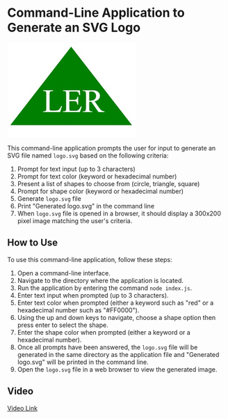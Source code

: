 # Command-Line Application to Generate an SVG Logo
![logo-screenshot](./images/logo-screenshot.jpg)

This command-line application prompts the user for input to generate an SVG file named `logo.svg` based on the following criteria:

1. Prompt for text input (up to 3 characters)
2. Prompt for text color (keyword or hexadecimal number)
3. Present a list of shapes to choose from (circle, triangle, square)
4. Prompt for shape color (keyword or hexadecimal number)
5. Generate `logo.svg` file
6. Print "Generated logo.svg" in the command line
7. When `logo.svg` file is opened in a browser, it should display a 300x200 pixel image matching the user's criteria.

## How to Use

To use this command-line application, follow these steps:

1. Open a command-line interface.
2. Navigate to the directory where the application is located.
3. Run the application by entering the command `node index.js`.
4. Enter text input when prompted (up to 3 characters).
5. Enter text color when prompted (either a keyword such as "red" or a hexadecimal number such as "#FF0000").
6. Using the up and down keys to navigate, choose a shape option then press enter to select the  shape.
7. Enter the shape color when prompted (either a keyword or a hexadecimal number).
8. Once all prompts have been answered, the `logo.svg` file will be generated in the same directory as the application file and "Generated logo.svg" will be printed in the command line.
9. Open the `logo.svg` file in a web browser to view the generated image.

## Video
[Video Link](https://drive.google.com/file/d/1kjPQA-tOhep2_KyK5ggHUUQLYmmp2RzX/view)